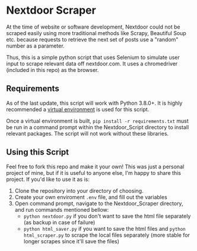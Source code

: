 # Nextdoor Scraper

At the time of website or software development, Nextdoor could not be scraped easily using more traditional methods like Scrapy, Beautiful Soup etc. because requests to retrieve the next set of posts use a "random" number as a parameter. 

Thus, this is a simple python script that uses Selenium to simulate user input to scrape relevant data off nextdoor.com. It uses a chromedriver (included in this repo) as the browser. 

## Requirements

As of the last update, this script will work with Python 3.8.0+. It is highly recommended a [virtual environment](https://github.com/pyenv/pyenv-virtualenv) is used for this script. 

Once a virtual environment is built, `pip install -r requirements.txt` must be run in a command prompt within the Nextdoor_Script directory to install relevant packages. The script will not work without these libraries.

## Using this Script

Feel free to fork this repo and make it your own! This was just a personal project of mine, but if it is useful to anyone else, I'm happy to share this project. If you'd like to use it as is:

1. Clone the repository into your directory of choosing.
2. Create your own enviroment `.env` file, and fill out the variables
3. Open command prompt, navigate to the Nextdoor_Scraper directory, and run commands mentioned bellow:
	* `python nextdoor.py` if you don't want to save the html file separately (as backup in case of failure)
	* `python html_saver.py` if you want to save the html files and `python html_scraper.py` to scrape the local files separately (more stable for longer scrapes since it'll save the files)

